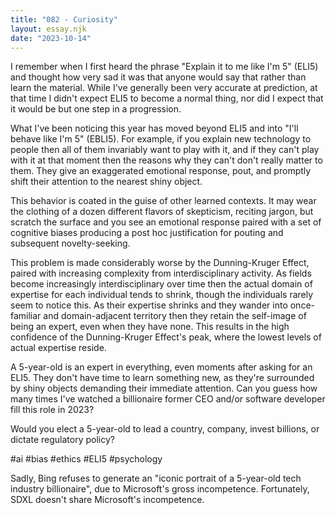 ```yaml
---
title: "082 - Curiosity"
layout: essay.njk
date: "2023-10-14"
---
```


I remember when I first heard the phrase "Explain it to me like I'm 5" (ELI5) and thought how very sad it was that anyone would say that rather than learn the material. While I've generally been very accurate at prediction, at that time I didn't expect ELI5 to become a normal thing, nor did I expect that it would be but one step in a progression.

What I've been noticing this year has moved beyond ELI5 and into "I'll behave like I'm 5" (EBLI5). For example, if you explain new technology to people then all of them invariably want to play with it, and if they can't play with it at that moment then the reasons why they can't don't really matter to them. They give an exaggerated emotional response, pout, and promptly shift their attention to the nearest shiny object.

This behavior is coated in the guise of other learned contexts. It may wear the clothing of a dozen different flavors of skepticism, reciting jargon, but scratch the surface and you see an emotional response paired with a set of cognitive biases producing a post hoc justification for pouting and subsequent novelty-seeking.

This problem is made considerably worse by the Dunning-Kruger Effect, paired with increasing complexity from interdisciplinary activity. As fields become increasingly interdisciplinary over time then the actual domain of expertise for each individual tends to shrink, though the individuals rarely seem to notice this. As their expertise shrinks and they wander into once-familiar and domain-adjacent territory then they retain the self-image of being an expert, even when they have none. This results in the high confidence of the Dunning-Kruger Effect's peak, where the lowest levels of actual expertise reside.

A 5-year-old is an expert in everything, even moments after asking for an ELI5. They don't have time to learn something new, as they're surrounded by shiny objects demanding their immediate attention. Can you guess how many times I've watched a billionaire former CEO and/or software developer fill this role in 2023?

Would you elect a 5-year-old to lead a country, company, invest billions, or dictate regulatory policy?

#ai #bias #ethics #ELI5 #psychology

Sadly, Bing refuses to generate an "iconic portrait of a 5-year-old tech industry billionaire", due to Microsoft's gross incompetence. Fortunately, SDXL doesn't share Microsoft's incompetence.
